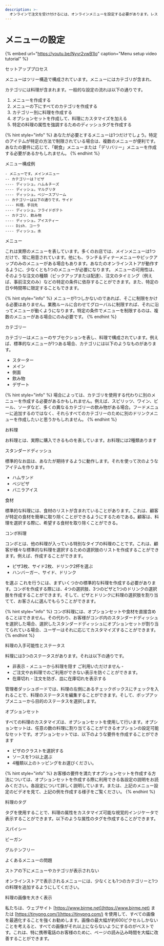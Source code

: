 ```yaml
---
description: >-
  オンラインで注文を受け付けるには、オンラインメニューを設定する必要があります。レストランのダッシュボードの「メニュー」セクションで、すべてのメニューを作成して管理することができます。
---
```


# メニューの設定

{% embed url="https://youtu.be/Nyyr2vwB1Io" caption="Menu setup video tutorial" %}

セットアッププロセス

メニューはツリー構造で構成されています。メニューにはカテゴリが含まれ、

カテゴリには料理が含まれます。一般的な設定の流れは以下の通りです。

1. メニューを作成する 
2. メニューの下にすべてのカテゴリを作成する 
3. カテゴリー別に料理を作成する 
4. オプションセットを作成して、料理にカスタマイズを加える 
5. 特定の料理の属性を強調するためのディッシュタグを作成する

{% hint style="info" %}
あなたが必要とするメニューは1つだけでしょう。特定のアイテムが特定の方法で制限されている場合は、複数のメニューが便利です。あなたの要件に応じて、「朝食」メニューまたは「デリバリー」メニューを作成する必要があるかもしれません。
{% endhint %}

メニュー構成例

```text
- メニューです。メインメニュー
-- カテゴリーは？ピザ
---- ディッシュ。ハム＆チーズ
---- ディッシュ。マルグリタ
---- ディッシュ。ベジースプリーム
-- カテゴリーは以下の通りです。サイド
---- 料理。手羽先
---- ディッシュ。フライドポテト
-- カテゴリ. 飲み物
---- ディッシュ。アイスティー
---- Dish. コーラ
---- ディッシュ。水
```

メニュー

これは実際のメニューを表しています。多くのお店では、メインメニューは1つだけで、常に用意されています。他にも、ランチ＆ディナーメニューやピックアップのみのメニューがある場合もあります。あなたのオンラインストアが動作するように、少なくとも1つのメニューが必要になります。 メニューの可用性は、そのような注文の種類（ピックアップまたは配達）、注文のタイミング（例えば、事前注文のみ）などの特定の条件に依存することができます。また、特定の日や時間帯に限定することもできます。

{% hint style="info" %}
メニューが1つしかないのであれば、そこに制限をかける必要はありません。業務ルールに合わせてグローバルに制限すれば、それに沿ってメニューが動くようになります。特定の条件でメニューを制限するのは、複数のメニューがある場合にのみ必要です。
{% endhint %}

カテゴリー

カテゴリーはメニューのサブセクションを表し、料理で構成されています。例えば、標準的なメニューが1つある場合、カテゴリには以下のようなものがあります。

* スターター 
* メイン 
* 側面 
* 飲み物 
* デザート

{% hint style="info" %}
場合によっては、カテゴリを使用する代わりに別のメニューを作成する必要があるかもしれません。例えば、スピリッツ、ワイン、ビール、ソーダなど、多くの異なるカテゴリーの飲み物がある場合。フードメニューに追加するのではなく、それらすべてのカテゴリーのために別のドリンクメニューを作成したいと思うかもしれません。
{% endhint %}

お料理

お料理とは、実際に購入できるものを表しています。お料理には2種類あります

スタンダードディッシュ

標準的なお皿は、あなたが期待するように動作します。それを使って次のようなアイテムを作ります。

* ハムサンド
*  ベジピザ 
* バニラアイス

食材

標準的な料理には、食材のリストが含まれていることがあります。これは、顧客が特定の食材を簡単に取り除くことができるようにするためである。顧客は、料理を選択する際に、希望する食材を取り除くことができる。

コンボ料理

コンボとは、他の料理が入っている特別なタイプの料理のことです。これは、顧客が様々な標準的な料理を選択するための選択肢のリストを作成することができます。例えば、作成することができます。

* ピザ3枚、サイド2枚、ドリンク2杯を選ぶ
*  ハンバーガー、サイド、ドリンク

を選ぶ これを行うには、まずいくつかの標準的な料理を作成する必要があります。コンボを作成する際には、4つの選択肢、3つのピザと1つのドリンクの選択肢を作成することができます。そして、ピザとドリンクに料理の選択肢を割り当てて、お客さんに選んでもらうことができます。

{% hint style="info" %}
コンボ料理には、オプションセットや食材を直接含めることはできません。その代わり、お客様がコンボ内のスタンダードディッシュを選択した場合、選択したスタンダードディッシュにオプションセットが割り当てられている場合、ユーザーはそれに応じてカスタマイズすることができます。
{% endhint %}

料理の入手可能性とステータス

料理には3つのステータスがあります。それは以下の通りです。

* 非表示 - メニューから料理を隠す ご利用いただけません - 
* ご注文やお料理でのご利用ができない表示を防ぐことができます。
*  在庫切れ - 注文を防ぎ、皿に在庫切れを表示する

管理者ダッシュボードでは、料理の左側にあるチェックボックスにチェックを入れることで、料理のステータスを編集することができます。そして、ポップアップメニューから目的のステータスを選択します。

オプションセット

すべての料理のカスタマイズは、オプションセットを使用して行います。オプションセットは、任意の数の料理に割り当てることができるオプションの設定可能なセットです。オプションセットでは、以下のような要件を作成することができます

* ピザのクラストを選択する 
* ソースを1つ以上選ぶ 
* 4種類以上のトッピングをお選びください。

{% hint style="info" %}
お客様の要件を満たすオプションセットを作成する方法については、オプションセットを作成する際に利用できる各設定の説明をお読みください。各設定について詳しく説明しています。または、上記のメニュー設定のビデオを見て、上記の例を作成する様子をご覧ください。
{% endhint %}

料理のタグ

タグを使用することで、料理の属性をカスタマイズ可能な視覚的インジケータで表示することができます。以下のような属性のタグを作成することができます。

スパイシー 

ビーガン 

グルテンフリー

よくあるメニューの問題

ストアの下にメニューやカテゴリが表示されない

オンラインストアで表示されるメニューには、少なくとも1つのカテゴリーと1つの料理を追加するようにしてください。

料理の画像を大きく表示

私たちは、ウェブサイト [https://www.birme.net](https://www.birme.net) または [https://tinypng.com/](https://tinypng.com/) を使用して、すべての画像を最適化することを強くお勧めします。画像の最大幅が約600ピクセルしかないことを考えると、すべての画像がそれ以上にならないようにするのがベストです。これは、特に携帯電話のお客様のために、ページの読み込み時間を大幅に改善することができます。

